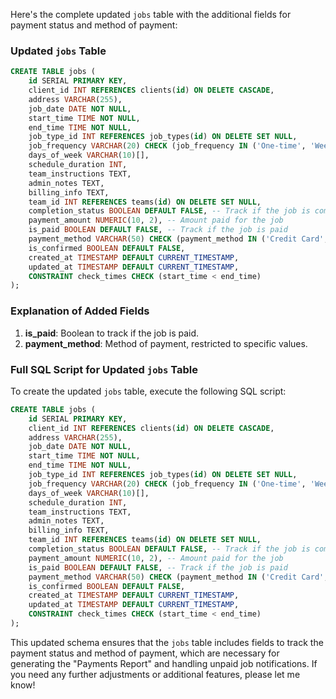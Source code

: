 Here's the complete updated `jobs` table with the additional fields for payment status and method of payment:

### Updated `jobs` Table

```sql
CREATE TABLE jobs (
    id SERIAL PRIMARY KEY,
    client_id INT REFERENCES clients(id) ON DELETE CASCADE,
    address VARCHAR(255),
    job_date DATE NOT NULL,
    start_time TIME NOT NULL,
    end_time TIME NOT NULL,
    job_type_id INT REFERENCES job_types(id) ON DELETE SET NULL,
    job_frequency VARCHAR(20) CHECK (job_frequency IN ('One-time', 'Weekly', 'Bi-weekly', 'Monthly')),
    days_of_week VARCHAR(10)[],
    schedule_duration INT,
    team_instructions TEXT,
    admin_notes TEXT,
    billing_info TEXT,
    team_id INT REFERENCES teams(id) ON DELETE SET NULL,
    completion_status BOOLEAN DEFAULT FALSE, -- Track if the job is completed
    payment_amount NUMERIC(10, 2), -- Amount paid for the job
    is_paid BOOLEAN DEFAULT FALSE, -- Track if the job is paid
    payment_method VARCHAR(50) CHECK (payment_method IN ('Credit Card', 'Zelle', 'Venmo', 'Check', 'Cash')), -- Method of payment
    is_confirmed BOOLEAN DEFAULT FALSE,
    created_at TIMESTAMP DEFAULT CURRENT_TIMESTAMP,
    updated_at TIMESTAMP DEFAULT CURRENT_TIMESTAMP,
    CONSTRAINT check_times CHECK (start_time < end_time)
);
```

### Explanation of Added Fields

1. **is_paid**: Boolean to track if the job is paid.
2. **payment_method**: Method of payment, restricted to specific values.

### Full SQL Script for Updated `jobs` Table

To create the updated `jobs` table, execute the following SQL script:

```sql
CREATE TABLE jobs (
    id SERIAL PRIMARY KEY,
    client_id INT REFERENCES clients(id) ON DELETE CASCADE,
    address VARCHAR(255),
    job_date DATE NOT NULL,
    start_time TIME NOT NULL,
    end_time TIME NOT NULL,
    job_type_id INT REFERENCES job_types(id) ON DELETE SET NULL,
    job_frequency VARCHAR(20) CHECK (job_frequency IN ('One-time', 'Weekly', 'Bi-weekly', 'Monthly')),
    days_of_week VARCHAR(10)[],
    schedule_duration INT,
    team_instructions TEXT,
    admin_notes TEXT,
    billing_info TEXT,
    team_id INT REFERENCES teams(id) ON DELETE SET NULL,
    completion_status BOOLEAN DEFAULT FALSE, -- Track if the job is completed
    payment_amount NUMERIC(10, 2), -- Amount paid for the job
    is_paid BOOLEAN DEFAULT FALSE, -- Track if the job is paid
    payment_method VARCHAR(50) CHECK (payment_method IN ('Credit Card', 'Zelle', 'Venmo', 'Check', 'Cash')), -- Method of payment
    is_confirmed BOOLEAN DEFAULT FALSE,
    created_at TIMESTAMP DEFAULT CURRENT_TIMESTAMP,
    updated_at TIMESTAMP DEFAULT CURRENT_TIMESTAMP,
    CONSTRAINT check_times CHECK (start_time < end_time)
);
```

This updated schema ensures that the `jobs` table includes fields to track the payment status and method of payment, which are necessary for generating the "Payments Report" and handling unpaid job notifications. If you need any further adjustments or additional features, please let me know!